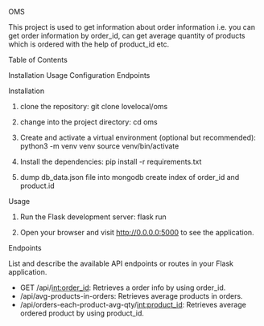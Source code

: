 OMS


This project is used to get information about order information i.e. you can get order information by order_id, can get average quantity of products which is ordered with the help of product_id etc.


Table of Contents

Installation
Usage
Configuration
Endpoints


Installation

1. clone the repository:
git clone lovelocal/oms

2. change into the project directory:
cd oms

3. Create and activate a virtual environment (optional but recommended):
python3 -m venv venv
source venv/bin/activate

4. Install the dependencies:
pip install -r requirements.txt

5. dump db_data.json file into mongodb
create index of order_id and product.id


Usage

1. Run the Flask development server:
flask run

2. Open your browser and visit http://0.0.0.0:5000 to see the application.


Endpoints

List and describe the available API endpoints or routes in your Flask application.

* GET /api/<int:order_id>: Retrieves a order info by using order_id.
* /api/avg-products-in-orders: Retrieves average products in orders.
* /api/orders-each-product-avg-qty/<int:product_id>: Retrieves average ordered product by using product_id.
